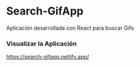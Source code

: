 # Search-GifApp
Aplicación desarrollada con React para buscar Gifs

 ### Visualizar la Aplicación
https://search-gifapp.netlify.app/
